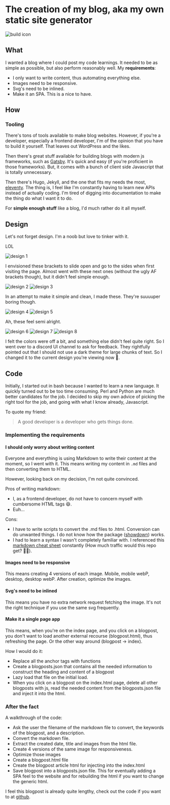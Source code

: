 # The creation of my blog, aka my own static site generator

![build icon](./images/build.svg)

## What

I wanted a blog where I could post my code learnings.
It needed to be as simple as possible, but also perform reasonably well.
My **requirements**:

- I only want to write content, thus automating everything else.
- Images need to be responsive.
- Svg's need to be inlined.
- Make it an SPA. This is a nice to have.

## How

### Tooling

There's tons of tools available to make blog websites.
However, if you're a developer, especially a frontend developer, I'm of the opinion that you have to build it yourself. That leaves out WordPress and the likes.

Then there's great stuff available for building blogs with modern js frameworks, such as [Gatsby](https://www.gatsbyjs.org/).
It's quick and easy (if you're proficient in those frameworks).
But, it comes with a bunch of client side Javascript that is totally unnecessary.

Then there's Hugo, Jekyll, and the one that fits my needs the most, [eleventy](https://www.11ty.io/docs/).
The thing is, I feel like I'm constantly having to learn new APIs instead of actually coding. I'm tired of digging into documentation to make the thing do what I want it to do.

For **simple enough stuff** like a blog, I'd much rather do it all myself.

## Design

Let's not forget design. I'm a noob but love to tinker with it.

LOL

![design 1](./images/design_1.png)

I envisioned these brackets to slide open and go to the sides when first visiting the page.
Almost went with these next ones (without the ugly AF brackets though), but it didn't feel simple enough.

![design 2](./images/design_2.png)
![design 3](./images/design_3.png)

In an attempt to make it simple and clean, I made these. They're suuuuper boring though.

![design 4](./images/design_6.png)
![design 5](./images/design_7.png)

Ah, these feel semi alright.

![design 6](./images/design_8.png)
![design 7](./images/design_9.png)
![design 8](./images/design_10.png)

I felt the colors were off a bit, and something else didn't feel quite right. So I went over to a discord UI channel to ask for feedback. They rightfully pointed out that I should not use a dark theme for large chunks of text. So I changed it to the current design you're viewing now 🙂.

## Code

Initially, I started out in bash because I wanted to learn a new language. It quickly turned out to be too time consuming. Perl and Python are much better candidates for the job. I decided to skip my own advice of picking the right tool for the job, and going with what I know already, Javascript.

To quote my friend:

> A good developer is a developer who gets things done.

### Implementing the requirements

#### I should only worry about writing content

Everyone and everything is using Markdown to write their content at the moment, so I went with it. This means writing my content in `.md` files and then converting them to HTML.

However, looking back on my decision, I'm not quite convinced.

Pros of writing markdown:

- I, as a frontend developer, do not have to concern myself with cumbersome HTML tags 😄.
- Euh...

Cons:

- I have to write scripts to convert the .md files to .html. Conversion can do unwanted things. I do not know how the package ([showdown](https://github.com/showdownjs/showdown)) works.
- I had to learn a syntax I wasn't completely familiar with. I referenced this [markdown cheat sheet](https://github.com/adam-p/markdown-here/wiki/Markdown-Cheatsheet) constantly (How much traffic would this repo get? 🤔😃).

#### Images need to be responsive

This means creating 4 versions of each image. Mobile, mobile webP, desktop, desktop webP.
After creation, optimize the images.

#### Svg's need to be inlined

This means you have no extra network request fetching the image. It's not the right technique if you use the same svg frequently.

#### Make it a single page app

This means, when you're on the index page, and you click on a blogpost, you don't want to load another external recourse (blogpost.html), thus refreshing the page. Or the other way around (blogpost -> index).

How I would do it:

- Replace all the anchor tags with functions
- Create a blogposts.json that contains all the needed information to construct the heading and content of a blogpost
- Lazy load that file on the initial load.
- When you click on a blogpost on the index.html page, delete all other blogposts with js, read the needed content from the blogposts.json file and inject it into the html.

### After the fact

A walkthrough of the code:

- Ask the user the filename of the markdown file to convert, the keywords of the blogpost, and a description.
- Convert the markdown file.
- Extract the created date, title and images from the html file.
- Create 4 versions of the same image for responsiveness.
- Optimize those images
- Create a blogpost.html file
- Create the blogpost article html for injecting into the index.html
- Save blogpost into a blogposts.json file. This for eventually adding a SPA feel to the website and for rebuilding the html if you want to change the generic html.

I feel this blogpost is already quite lengthy, check out the code if you want to at [github](https://github.com/laurensdewaele/blog).
